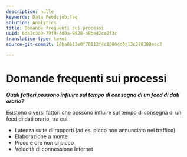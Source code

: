 ```yaml
---
description: nulle
keywords: Data Feed;job;faq
solution: Analytics
title: Domande frequenti sui processi
uuid: 6da2c3a0-79f9-4d0a-9828-a8be42ce2f3c
translation-type: tm+mt
source-git-commit: 16ba0b12e0f70112f4c10804d0a13c278388ecc2

---
```



# Domande frequenti sui processi

***Quali fattori possono influire sul tempo di consegna di un feed di dati orario?***

Esistono diversi fattori che possono influire sul tempo di consegna di un feed di dati orario, tra cui:

* Latenza suite di rapporti (ad es. picco non annunciato nel traffico)
* Elaborazione a monte
* Picco e ore non di picco
* Velocità di connessione Internet

